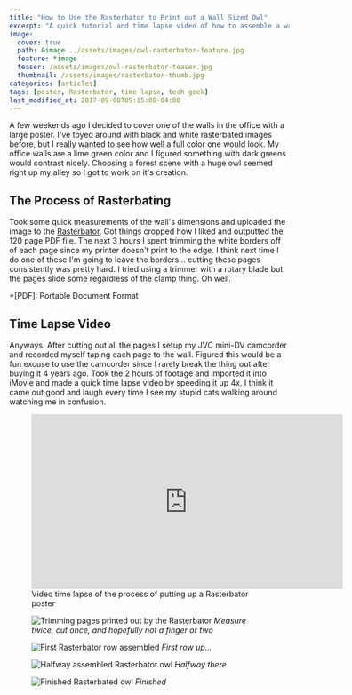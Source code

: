 ```yaml
---
title: "How to Use the Rasterbator to Print out a Wall Sized Owl"
excerpt: "A quick tutorial and time lapse video of how to assemble a wall sized poster using The Rasterbator."
image: 
  cover: true
  path: &image ../assets/images/owl-rasterbator-feature.jpg
  feature: *image
  teaser: /assets/images/owl-rasterbator-teaser.jpg
  thumbnail: /assets/images/rasterbator-thumb.jpg
categories: [articles]
tags: [poster, Rasterbator, time lapse, tech geek]
last_modified_at: 2017-09-08T09:15:00-04:00
---
```


A few weekends ago I decided to cover one of the walls in the office with a large poster. I've toyed around with black and white rasterbated images before, but I really wanted to see how well a full color one would look. My office walls are a lime green color and I figured something with dark greens would contrast nicely. Choosing a forest scene with a huge owl seemed right up my alley so I got to work on it's creation.

## The Process of Rasterbating

Took some quick measurements of the wall's dimensions and uploaded the image to the [Rasterbator](http://arje.net/rasterbator). Got things cropped how I liked and outputted the 120 page PDF file. The next 3 hours I spent trimming the white borders off of each page since my printer doesn't print to the edge. I think next time I do one of these I'm going to leave the borders... cutting these pages consistently was pretty hard. I tried using a trimmer with a rotary blade but the pages slide some regardless of the clamp thing. Oh well.

*[PDF]: Portable Document Format

## Time Lapse Video

Anyways. After cutting out all the pages I setup my JVC mini-DV camcorder and recorded myself taping each page to the wall. Figured this would be a fun excuse to use the camcorder since I rarely break the thing out after buying it 4 years ago. Took the 2 hours of footage and imported it into iMovie and made a quick time lapse video by speeding it up 4x. I think it came out good and laugh every time I see my stupid cats walking around watching me in confusion.

<figure>
  <iframe width="560" height="315" src="https://www.youtube-nocookie.com/embed/05Qy88RUJHA?rel=0&amp;showinfo=0" frameborder="0" allow="autoplay; encrypted-media" allowfullscreen></iframe>
<figcaption>Video time lapse of the process of putting up a Rasterbator poster</figcaption>

![Trimming pages printed out by the Rasterbator](../assets/images/rasterbator-trimming-pages.jpg) _Measure twice, cut once, and hopefully not a finger or two_

![First Rasterbator row assembled](../assets/images/rasterbator-firstrow-owl.jpg) _First row up..._

![Halfway assembled Rasterbator owl](../assets/images/rasterbator-halfway-owl.jpg) _Halfway there_

![Finished Rasterbated owl](../assets/images/rasterbator-finished-owl.jpg) _Finished_
